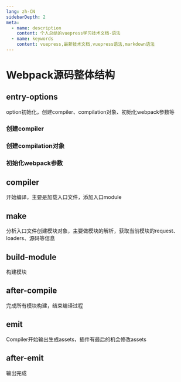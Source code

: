 ```yaml
---
lang: zh-CN
sidebarDepth: 2
meta:
  - name: description
    content: 个人总结的vuepress学习技术文档-语法
  - name: keywords
    content: vuepress,最新技术文档,vuepress语法,markdown语法
---
```


# Webpack源码整体结构
## entry-options
option初始化，创建compiler、compilation对象、初始化webpack参数等
### 创建compiler
### 创建compilation对象
### 初始化webpack参数
## compiler
开始编译，主要是加载入口文件，添加入口module
## make
分析入口文件创建模块对象，主要做模块的解析，获取当前模块的request、loaders、源码等信息
## build-module
构建模块
## after-compile
完成所有模块构建，结束编译过程
## emit
Compiler开始输出生成assets，插件有最后的机会修改assets
## after-emit
输出完成
